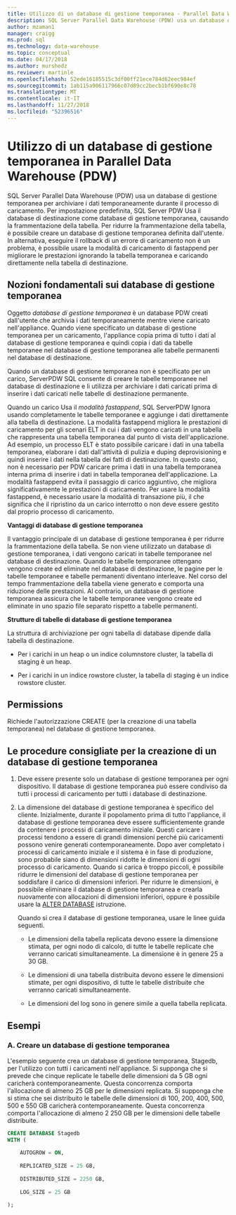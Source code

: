 ```yaml
---
title: Utilizzo di un database di gestione temporanea - Parallel Data Warehouse | Microsoft Docs
description: SQL Server Parallel Data Warehouse (PDW) usa un database di gestione temporanea per archiviare i dati temporaneamente durante il processo di caricamento.
author: mzaman1
manager: craigg
ms.prod: sql
ms.technology: data-warehouse
ms.topic: conceptual
ms.date: 04/17/2018
ms.author: murshedz
ms.reviewer: martinle
ms.openlocfilehash: 52ede16185515c3df00ff21ece784d62eec984ef
ms.sourcegitcommit: 1ab115a906117966c07d89cc2becb1bf690e8c78
ms.translationtype: MT
ms.contentlocale: it-IT
ms.lasthandoff: 11/27/2018
ms.locfileid: "52396516"
---
```

# <a name="using-a-staging-database-in-parallel-data-warehouse-pdw"></a>Utilizzo di un database di gestione temporanea in Parallel Data Warehouse (PDW)
SQL Server Parallel Data Warehouse (PDW) usa un database di gestione temporanea per archiviare i dati temporaneamente durante il processo di caricamento. Per impostazione predefinita, SQL Server PDW Usa il database di destinazione come database di gestione temporanea, causando la frammentazione della tabella. Per ridurre la frammentazione della tabella, è possibile creare un database di gestione temporanea definita dall'utente. In alternativa, eseguire il rollback di un errore di caricamento non è un problema, è possibile usare la modalità di caricamento di fastappend per migliorare le prestazioni ignorando la tabella temporanea e caricando direttamente nella tabella di destinazione.  
  
## <a name="StagingDatabase"></a>Nozioni fondamentali sui database di gestione temporanea  
Oggetto *database di gestione temporanea* è un database PDW creati dall'utente che archivia i dati temporaneamente mentre viene caricato nell'appliance. Quando viene specificato un database di gestione temporanea per un caricamento, l'appliance copia prima di tutto i dati al database di gestione temporanea e quindi copia i dati da tabelle temporanee nel database di gestione temporanea alle tabelle permanenti nel database di destinazione.  
  
Quando un database di gestione temporanea non è specificato per un carico, ServerPDW SQL consente di creare le tabelle temporanee nel database di destinazione e li utilizza per archiviare i dati caricati prima di inserire i dati caricati nelle tabelle di destinazione permanente.  
  
Quando un carico Usa il *modalità fastappend*, SQL ServerPDW Ignora usando completamente le tabelle temporanee e aggiunge i dati direttamente alla tabella di destinazione. La modalità fastappend migliora le prestazioni di caricamento per gli scenari ELT in cui i dati vengono caricati in una tabella che rappresenta una tabella temporanea dal punto di vista dell'applicazione. Ad esempio, un processo ELT è stato possibile caricare i dati in una tabella temporanea, elaborare i dati dall'attività di pulizia e duping deprovisioning e quindi inserire i dati nella tabella dei fatti di destinazione. In questo caso, non è necessario per PDW caricare prima i dati in una tabella temporanea interna prima di inserire i dati in tabella temporanea dell'applicazione. La modalità fastappend evita il passaggio di carico aggiuntivo, che migliora significativamente le prestazioni di caricamento. Per usare la modalità fastappend, è necessario usare la modalità di transazione più, il che significa che il ripristino da un carico interrotto o non deve essere gestito dal proprio processo di caricamento.  
  
**Vantaggi di database di gestione temporanea**  
  
Il vantaggio principale di un database di gestione temporanea è per ridurre la frammentazione della tabella. Se non viene utilizzato un database di gestione temporanea, i dati vengono caricati in tabelle temporanee nel database di destinazione. Quando le tabelle temporanee ottengano vengono create ed eliminate nel database di destinazione, le pagine per le tabelle temporanee e tabelle permanenti diventano interleave. Nel corso del tempo frammentazione della tabella viene generato e comporta una riduzione delle prestazioni. Al contrario, un database di gestione temporanea assicura che le tabelle temporanee vengono create ed eliminate in uno spazio file separato rispetto a tabelle permanenti.  
  
**Strutture di tabelle di database di gestione temporanea**  
  
La struttura di archiviazione per ogni tabella di database dipende dalla tabella di destinazione.  
  
-   Per i carichi in un heap o un indice columnstore cluster, la tabella di staging è un heap.  
  
-   Per i carichi in un indice rowstore cluster, la tabella di staging è un indice rowstore cluster.  
  
## <a name="Permissions"></a>Permissions  
Richiede l'autorizzazione CREATE (per la creazione di una tabella temporanea) nel database di gestione temporanea. 

<!-- MISSING LINKS

For more information, see [Grant Permissions to load data](grant-permissions-to-load-data.md).  

-->
  
## <a name="CreatingStagingDatabase"></a>Le procedure consigliate per la creazione di un database di gestione temporanea  
  
1.  Deve essere presente solo un database di gestione temporanea per ogni dispositivo. Il database di gestione temporanea può essere condiviso da tutti i processi di caricamento per tutti i database di destinazione.  
  
2.  La dimensione del database di gestione temporanea è specifico del cliente. Inizialmente, durante il popolamento prima di tutto l'appliance, il database di gestione temporanea deve essere sufficientemente grande da contenere i processi di caricamento iniziale. Questi caricare i processi tendono a essere di grandi dimensioni perché più caricamenti possono venire generati contemporaneamente. Dopo aver completato i processi di caricamento iniziale e il sistema è in fase di produzione, sono probabile siano di dimensioni ridotte le dimensioni di ogni processo di caricamento. Quando si carica è troppo piccoli, è possibile ridurre le dimensioni del database di gestione temporanea per soddisfare il carico di dimensioni inferiori. Per ridurre le dimensioni, è possibile eliminare il database di gestione temporanea e crearla nuovamente con allocazioni di dimensioni inferiori, oppure è possibile usare la [ALTER DATABASE](../t-sql/statements/alter-database-transact-sql.md?tabs=sqlpdw) istruzione.  
  
    Quando si crea il database di gestione temporanea, usare le linee guida seguenti.  
  
    -   Le dimensioni della tabella replicata devono essere la dimensione stimata, per ogni nodo di calcolo, di tutte le tabelle replicate che verranno caricati simultaneamente. La dimensione è in genere 25 a 30 GB.  
  
    -   Le dimensioni di una tabella distribuita devono essere le dimensioni stimate, per ogni dispositivo, di tutte le tabelle distribuite che verranno caricati simultaneamente.  
  
    -   Le dimensioni del log sono in genere simile a quella tabella replicata.  
  
## <a name="Examples"></a>Esempi  
  
### <a name="a-create-a-staging-database"></a>A. Creare un database di gestione temporanea 
L'esempio seguente crea un database di gestione temporanea, Stagedb, per l'utilizzo con tutti i caricamenti nell'appliance. Si supponga che si prevede che cinque replicate le tabelle delle dimensioni da 5 GB ogni caricherà contemporaneamente. Questa concorrenza comporta l'allocazione di almeno 25 GB per le dimensioni replicata. Si supponga che si stima che sei distribuito le tabelle delle dimensioni di 100, 200, 400, 500, 500 e 550 GB caricherà contemporaneamente. Questa concorrenza comporta l'allocazione di almeno 2 250 GB per le dimensioni delle tabelle distribuite.  
  
```sql  
CREATE DATABASE Stagedb  
WITH (  
  
    AUTOGROW = ON,  
  
    REPLICATED_SIZE = 25 GB,  
  
    DISTRIBUTED_SIZE = 2250 GB,  
  
    LOG_SIZE = 25 GB  
  
);  
```  

<!-- MISSING LINKS
 
## See Also  
[Common metadata query examples](metadata-query-examples.md)  

-->
  
